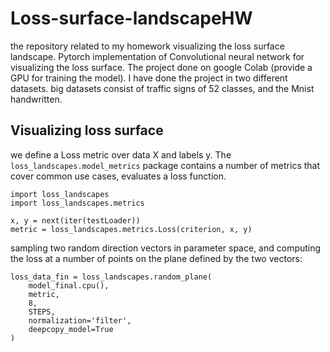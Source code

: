 # Loss-surface-landscapeHW

the repository related to my homework visualizing the loss surface landscape.
Pytorch implementation of Convolutional neural network for visualizing the loss surface. The project done on google Colab (provide a GPU for training the model).
I have done the project in two different datasets. big datasets consist of traffic signs of 52 classes, and the Mnist handwritten. 

## Visualizing loss surface

we define a Loss metric over data X and labels y. The `loss_landscapes.model_metrics` package contains a number of metrics that cover common use cases, evaluates a loss function.
```
import loss_landscapes
import loss_landscapes.metrics

x, y = next(iter(testLoader))
metric = loss_landscapes.metrics.Loss(criterion, x, y)
```  
sampling two random direction vectors in parameter space, and computing the loss at a number of points on the plane defined by the two vectors:
```
loss_data_fin = loss_landscapes.random_plane(
    model_final.cpu(), 
    metric,
    8, 
    STEPS, 
    normalization='filter', 
    deepcopy_model=True
)
```  
